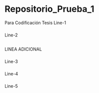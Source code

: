 # Repositorio_Prueba_1
Para Codificación Tesis
Line-1
###
Line-2
##
LINEA ADICIONAL
###
Line-3
###
Line-4
###
Line-5
###

